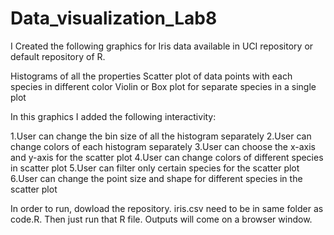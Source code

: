 # Data_visualization_Lab8

I Created the following graphics for Iris data available in UCI repository or default repository of R.

Histograms of all the properties
Scatter plot of data points with each species in different color
Violin or Box plot for separate species in a single plot


In this graphics I added the following interactivity:

1.User can change the bin size of all the histogram separately
2.User can change colors of each histogram separately
3.User can choose the x-axis and y-axis for the scatter plot
4.User can change colors of different species in scatter plot
5.User can filter only certain species for the scatter plot
6.User can change the point size and shape for different species in the scatter plot


In order to run, dowload the repository. iris.csv need to be in same folder as code.R.
Then just run that R file. Outputs will come on a browser window.

